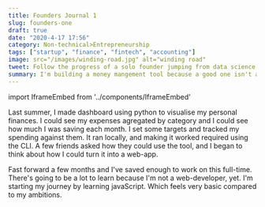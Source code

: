 ```yaml
---
title: Founders Journal 1
slug: founders-one
draft: true
date: "2020-4-17 17:56"
category: Non-technical>Entrepreneurship
tags: ["startup", "finance", "fintech", "accounting"]
image: src="/images/winding-road.jpg" alt="winding road"
tweet: Follow the progress of a solo founder jumping from data science to web developement.
summary: I'm building a money mangement tool because a good one isn't already available.
---
```


import IframeEmbed from '../components/IframeEmbed'

Last summer, I made dashboard using python to visualise my personal finances. I
could see my expenses agregated by category and I could see how much I was
saving each month. I set some targets and tracked my spending against them. It
ran locally, and making it worked required using the CLI. A few friends asked
how they could use the tool, and I began to think about how I could turn it
into a web-app.

Fast forward a few months and I've saved enough to work on this full-time.
There's going to be a lot to learn because I'm not a web-developer, yet. I'm
starting my journey by learning javaScript. Which feels very basic compared to
my ambitions.

<IframeEmbed src='https://www.youtube.com/embed/79Uh3quC4PA' />
